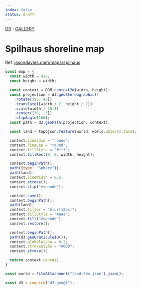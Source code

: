 ```yaml
---
index: false
status: draft
---
```


<div style="color: grey; font: 13px/25.5px var(--sans-serif); text-transform: uppercase;"><h1 style="display: none;">Spilhaus shoreline map</h1><a href="https://d3js.org/">D3</a> › <a href="/@d3/gallery">Gallery</a></div>

# Spilhaus shoreline map

Ref. [jasondavies.com/maps/spilhaus](https://jasondavies.com/maps/spilhaus/)

```js echo
const map = {
  const width = 928;
  const height = width;

  const context = DOM.context2d(width, height);
  const projection = d3.geoStereographic()
    .rotate([95, 45])
    .translate([width / 2, height / 2])
    .scale(width / 10.1)
    .center([30, -5])
    .clipAngle(166);
  const path = d3.geoPath(projection, context);

  const land = topojson.feature(world, world.objects.land);

  context.lineJoin = "round";
  context.lineCap = "round";
  context.fillStyle = "#fff";
  context.fillRect(0, 0, width, height);

  context.beginPath();
  path({type: "Sphere"});
  path(land);
  context.lineWidth = 0.5;
  context.stroke();
  context.clip("evenodd");

  context.save();
  context.beginPath();
  path(land);
  context.filter = "blur(12px)";
  context.fillStyle = "#aaa";
  context.fill("evenodd");
  context.restore();

  context.beginPath();
  path(d3.geoGraticule10());
  context.globalAlpha = 0.2;
  context.strokeStyle = "#000";
  context.stroke();

  return context.canvas;
}
```

```js echo
const world = FileAttachment("land-50m.json").json();
```

```js echo
const d3 = require("d3-geo@1");
```
